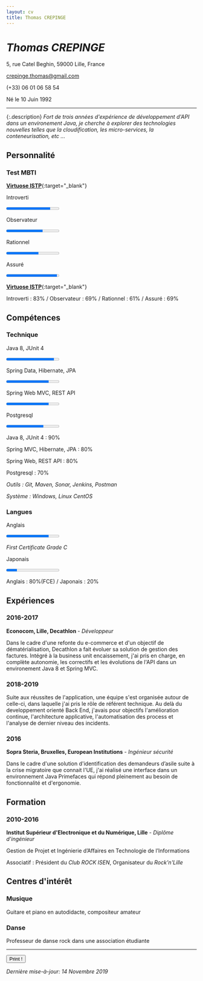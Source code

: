```yaml
---
layout: cv
title: Thomas CREPINGE
---
```

# *Thomas CREPINGE*

5, rue Catel Beghin, 59000 Lille, France

[crepinge.thomas@gmail.com](mailto:crepinge.thomas@gmail.com)

(+33) 06 01 06 58 54

Né le 10 Juin 1992

---

{:.description}
*Fort de trois années d'expérience de développement d'API dans un environement Java, 
je cherche à explorer des technologies nouvelles telles que la cloudification, les micro-services, la conteneurisation, etc ...*

## Personnalité

### Test MBTI 

<div class= "screen" markdown="1">

[**Virtuose ISTP**](https://www.16personalities.com/istps-at-work){:target="_blank"}

Introverti 

<progress max="100" value="83"></progress>

Observateur

<progress max="100" value="69"></progress>

Rationnel

<progress max="100" value="61"></progress>

<!-- Prospection : <progress max="100" value="58"></progress> -->

Assuré

<progress max="100" value="96"></progress>

</div>

<div class= "print" markdown="1">

[**Virtuose ISTP**](https://www.16personalities.com/istps-at-work){:target="_blank"}

Introverti : 83% / Observateur : 69% / Rationnel : 61% / Assuré : 69%

</div>

## Compétences

### Technique

<div class= "screen" markdown="1">

Java 8, JUnit 4

<progress max="100" value="90"></progress>

Spring Data, Hibernate, JPA

<progress max="100" value="80"></progress>

Spring Web MVC, REST API

<progress max="100" value="80"></progress>

Postgresql

<progress max="100" value="70"></progress>

</div>

<div class= "print" markdown="1">

Java 8, JUnit 4 : 90%

Spring MVC, Hibernate, JPA : 80%

Spring Web, REST API : 80%

Postgresql : 70%

</div>

*Outils : Git, Maven, Sonar, Jenkins, Postman*

*Système : Windows, Linux CentOS*

### Langues

<div class= "screen" markdown="1">

Anglais 

<progress max="100" value="80"></progress>

*First Certificate Grade C*

Japonais

<progress max="100" value="20"></progress>

</div>

<div class= "print" markdown="1">

Anglais : 80%(FCE) / Japonais : 20%

</div>

## Expériences

### 2016-2017
**Econocom, Lille, Decathlon** - *Développeur*

Dans le cadre d'une refonte du e-commerce et d'un objectif de dématérialisation, Decathlon a fait évoluer sa solution de gestion des factures.
Intégré à la business unit encaissement, j'ai pris en charge, en complète autonomie, les correctifs et les évolutions de l'API dans un environement Java 8 et Spring MVC.

### 2018-2019

Suite aux réussites de l'application, une équipe s'est organisée autour de celle-ci, dans laquelle j'ai pris le rôle de référent technique.
Au delà du developpement orienté Back End, j'avais pour objectifs l'amélioration continue, l'architecture applicative, l'automatisation des process et l'analyse de dernier niveau des incidents.

### 2016
**Sopra Steria, Bruxelles, European Institutions** - *Ingénieur sécurité*

Dans le cadre d'une solution d'identification des demandeurs d’asile suite à la crise migratoire que connait l'UE, j'ai réalisé une interface dans un environnement Java Primefaces qui répond pleinement au besoin de fonctionnalité et d'ergonomie.

## Formation

### 2010-2016
**Institut Supérieur d'Electronique et du Numérique, Lille** - *Diplôme d'ingénieur*

Gestion de Projet et Ingénierie d’Affaires en Technologie de l’Informations

Associatif : Président du *Club ROCK ISEN*, Organisateur du *Rock'n'Lille*

## Centres d'intérêt

### Musique
Guitare et piano en autodidacte, compositeur amateur

### Danse
Professeur de danse rock dans une association étudiante

<div class= "screen" markdown="1">

---

<button id="bt-print" onclick="window.print();">Print !</button>

*Dernière mise-à-jour: 14 Novembre 2019*

</div>



